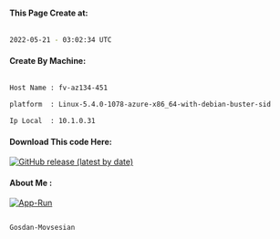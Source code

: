 
   
#### This Page Create at:

```bash

2022-05-21 - 03:02:34 UTC

```

#### Create By Machine:

```bash

Host Name : fv-az134-451

platform  : Linux-5.4.0-1078-azure-x86_64-with-debian-buster-sid

Ip Local  : 10.1.0.31

```
#### Download This code Here:

[![GitHub release (latest by date)](https://img.shields.io/github/v/release/Gosdan-Movsesian/Gosdan?style=for-the-badge&label=Download)](https://github.com/Gosdan-Movsesian/Gosdan/releases) 

</p> 

#### About Me :

[![App-Run](https://github.com/Gosdan-Movsesian/Gosdan/actions/workflows/App-Run.yml/badge.svg)](https://github.com/Gosdan-Movsesian/Gosdan/actions/workflows/App-Run.yml)

```bash

Gosdan-Movsesian

```

